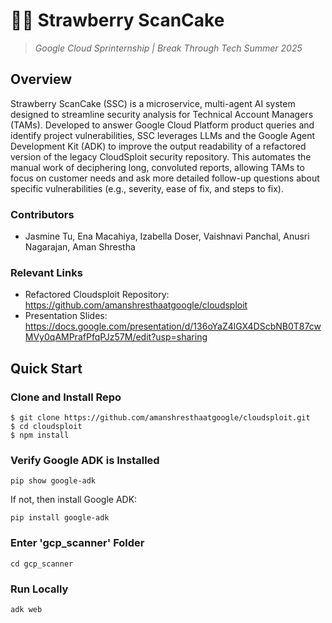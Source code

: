 # 🍓🥞 **Strawberry ScanCake**
>*Google Cloud Sprinternship | Break Through Tech Summer 2025*

## Overview
Strawberry ScanCake (SSC) is a microservice, multi-agent AI system designed to streamline security analysis for Technical Account Managers (TAMs). Developed to answer Google Cloud Platform product queries and identify project vulnerabilities, SSC leverages LLMs and the Google Agent Development Kit (ADK) to improve the output readability of a refactored version of the legacy CloudSploit security repository. This automates the manual work of deciphering long, convoluted reports, allowing TAMs to focus on customer needs and ask more detailed follow-up questions about specific vulnerabilities (e.g., severity, ease of fix, and steps to fix).

### Contributors
- Jasmine Tu, Ena Macahiya, Izabella Doser, Vaishnavi Panchal, Anusri Nagarajan, Aman Shrestha

### Relevant Links
- Refactored Cloudsploit Repository: https://github.com/amanshresthaatgoogle/cloudsploit
- Presentation Slides: https://docs.google.com/presentation/d/136oYaZ4lGX4DScbNB0T87cwMVy0qAMPrafPfqPJz57M/edit?usp=sharing

## Quick Start

### Clone and Install Repo
```
$ git clone https://github.com/amanshresthaatgoogle/cloudsploit.git
$ cd cloudsploit
$ npm install
```
### Verify Google ADK is Installed
```
pip show google-adk
```
If not, then install Google ADK:
```
pip install google-adk
```
### Enter 'gcp_scanner' Folder
```
cd gcp_scanner
```
### Run Locally
```
adk web
```

